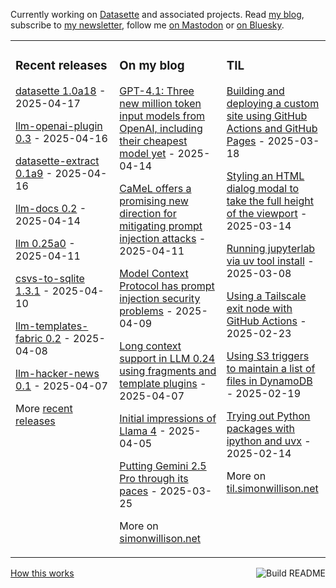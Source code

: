 Currently working on [Datasette](https://datasette.io/) and associated projects. Read [my blog](https://simonwillison.net/), subscribe to [my newsletter](https://simonw.substack.com/), follow me <a href="https://fedi.simonwillison.net/@simon">on Mastodon</a> or [on Bluesky](https://bsky.app/profile/simonwillison.net).

<table><tr><td valign="top" width="33%">

### Recent releases
<!-- recent_releases starts -->
[datasette 1.0a18](https://github.com/simonw/datasette/releases/tag/1.0a18) - 2025-04-17

[llm-openai-plugin 0.3](https://github.com/simonw/llm-openai-plugin/releases/tag/0.3) - 2025-04-16

[datasette-extract 0.1a9](https://github.com/datasette/datasette-extract/releases/tag/0.1a9) - 2025-04-16

[llm-docs 0.2](https://github.com/simonw/llm-docs/releases/tag/0.2) - 2025-04-14

[llm 0.25a0](https://github.com/simonw/llm/releases/tag/0.25a0) - 2025-04-11

[csvs-to-sqlite 1.3.1](https://github.com/simonw/csvs-to-sqlite/releases/tag/1.3.1) - 2025-04-10

[llm-templates-fabric 0.2](https://github.com/simonw/llm-templates-fabric/releases/tag/0.2) - 2025-04-08

[llm-hacker-news 0.1](https://github.com/simonw/llm-hacker-news/releases/tag/0.1) - 2025-04-07
<!-- recent_releases ends -->
More [recent releases](https://github.com/simonw/simonw/blob/main/releases.md)
</td><td valign="top" width="34%">

### On my blog
<!-- blog starts -->
[GPT-4.1: Three new million token input models from OpenAI, including their cheapest model yet](https://simonwillison.net/2025/Apr/14/gpt-4-1/) - 2025-04-14

[CaMeL offers a promising new direction for mitigating prompt injection attacks](https://simonwillison.net/2025/Apr/11/camel/) - 2025-04-11

[Model Context Protocol has prompt injection security problems](https://simonwillison.net/2025/Apr/9/mcp-prompt-injection/) - 2025-04-09

[Long context support in LLM 0.24 using fragments and template plugins](https://simonwillison.net/2025/Apr/7/long-context-llm/) - 2025-04-07

[Initial impressions of Llama 4](https://simonwillison.net/2025/Apr/5/llama-4-notes/) - 2025-04-05

[Putting Gemini 2.5 Pro through its paces](https://simonwillison.net/2025/Mar/25/gemini/) - 2025-03-25
<!-- blog ends -->
More on [simonwillison.net](https://simonwillison.net/)
</td><td valign="top" width="33%">

### TIL
<!-- tils starts -->
[Building and deploying a custom site using GitHub Actions and GitHub Pages](https://til.simonwillison.net/github-actions/github-pages) - 2025-03-18

[Styling an HTML dialog modal to take the full height of the viewport](https://til.simonwillison.net/css/dialog-full-height) - 2025-03-14

[Running jupyterlab via uv tool install](https://til.simonwillison.net/jupyter/jupyterlab-uv-tool-install) - 2025-03-08

[Using a Tailscale exit node with GitHub Actions](https://til.simonwillison.net/tailscale/tailscale-github-actions) - 2025-02-23

[Using S3 triggers to maintain a list of files in DynamoDB](https://til.simonwillison.net/aws/s3-triggers-dynamodb) - 2025-02-19

[Trying out Python packages with ipython and uvx](https://til.simonwillison.net/python/itry) - 2025-02-14
<!-- tils ends -->
More on [til.simonwillison.net](https://til.simonwillison.net/)
</td></tr></table>

<a href="https://github.com/simonw/simonw/actions"><img src="https://github.com/simonw/simonw/workflows/Build%20README/badge.svg" align="right" alt="Build README"></a> <a href="https://simonwillison.net/2020/Jul/10/self-updating-profile-readme/">How this works</a>
